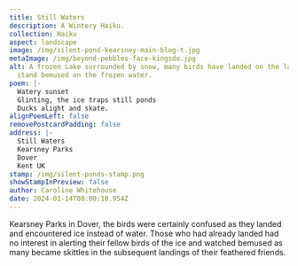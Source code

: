 ```yaml
---
title: Still Waters
description: A Wintery Haiku.
collection: Haiku
aspect: landscape
image: /img/silent-pond-kearsney-main-blog-t.jpg
metaImage: /img/beyond-pebbles-face-kingsdo.jpg
alt: A frozen Lake surrounded by snow, many birds have landed on the lake and
  stand bemused on the frozen water.
poem: |-
  Watery sunset
  Glinting, the ice traps still ponds
  Ducks alight and skate.
alignPoemLeft: false
removePostcardPadding: false
address: |-
  Still Waters
  Kearsney Parks 
  Dover
  Kent UK
stamp: /img/silent-ponds-stamp.png
showStampInPreview: false
author: Caroline Whitehouse
date: 2024-01-14T08:00:10.954Z
---
```

Kearsney Parks in Dover, the birds were certainly confused as they landed and encountered ice instead of water. Those who had already landed had no interest in alerting their fellow birds of the ice and watched bemused as many became skittles in the subsequent landings of their feathered friends.